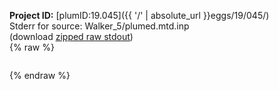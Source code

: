**Project ID:** [plumID:19.045]({{ '/' | absolute_url }}eggs/19/045/)  
Stderr for source:  Walker_5/plumed.mtd.inp   
(download [zipped raw stdout](plumed.mtd.inp.plumed.stdout.txt.zip))  
{% raw %}
<pre>
</pre>
{% endraw %}
